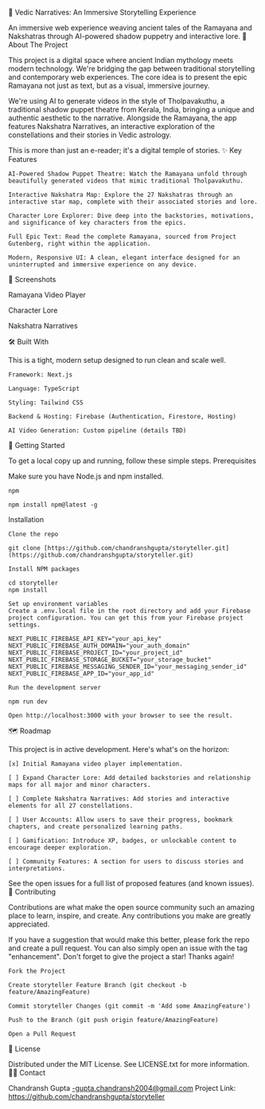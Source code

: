🌌 Vedic Narratives: An Immersive Storytelling Experience

An immersive web experience weaving ancient tales of the Ramayana and Nakshatras through AI-powered shadow puppetry and interactive lore.
📜 About The Project

This project is a digital space where ancient Indian mythology meets modern technology. We're bridging the gap between traditional storytelling and contemporary web experiences. The core idea is to present the epic Ramayana not just as text, but as a visual, immersive journey.

We're using AI to generate videos in the style of Tholpavakuthu, a traditional shadow puppet theatre from Kerala, India, bringing a unique and authentic aesthetic to the narrative. Alongside the Ramayana, the app features Nakshatra Narratives, an interactive exploration of the constellations and their stories in Vedic astrology.

This is more than just an e-reader; it's a digital temple of stories.
✨ Key Features

    AI-Powered Shadow Puppet Theatre: Watch the Ramayana unfold through beautifully generated videos that mimic traditional Tholpavakuthu.

    Interactive Nakshatra Map: Explore the 27 Nakshatras through an interactive star map, complete with their associated stories and lore.

    Character Lore Explorer: Dive deep into the backstories, motivations, and significance of key characters from the epics.

    Full Epic Text: Read the complete Ramayana, sourced from Project Gutenberg, right within the application.

    Modern, Responsive UI: A clean, elegant interface designed for an uninterrupted and immersive experience on any device.

📸 Screenshots

Ramayana Video Player
	

Character Lore
	

Nakshatra Narratives


	


	


🛠️ Built With

This is a tight, modern setup designed to run clean and scale well.

    Framework: Next.js

    Language: TypeScript

    Styling: Tailwind CSS

    Backend & Hosting: Firebase (Authentication, Firestore, Hosting)

    AI Video Generation: Custom pipeline (details TBD)

🚀 Getting Started

To get a local copy up and running, follow these simple steps.
Prerequisites

Make sure you have Node.js and npm installed.

    npm

    npm install npm@latest -g

Installation

    Clone the repo

    git clone [https://github.com/chandranshgupta/storyteller.git](https://github.com/chandranshgupta/storyteller.git)

    Install NPM packages

    cd storyteller
    npm install

    Set up environment variables
    Create a .env.local file in the root directory and add your Firebase project configuration. You can get this from your Firebase project settings.

    NEXT_PUBLIC_FIREBASE_API_KEY="your_api_key"
    NEXT_PUBLIC_FIREBASE_AUTH_DOMAIN="your_auth_domain"
    NEXT_PUBLIC_FIREBASE_PROJECT_ID="your_project_id"
    NEXT_PUBLIC_FIREBASE_STORAGE_BUCKET="your_storage_bucket"
    NEXT_PUBLIC_FIREBASE_MESSAGING_SENDER_ID="your_messaging_sender_id"
    NEXT_PUBLIC_FIREBASE_APP_ID="your_app_id"

    Run the development server

    npm run dev

    Open http://localhost:3000 with your browser to see the result.

🗺️ Roadmap

This project is in active development. Here's what's on the horizon:

    [x] Initial Ramayana video player implementation.

    [ ] Expand Character Lore: Add detailed backstories and relationship maps for all major and minor characters.

    [ ] Complete Nakshatra Narratives: Add stories and interactive elements for all 27 constellations.

    [ ] User Accounts: Allow users to save their progress, bookmark chapters, and create personalized learning paths.

    [ ] Gamification: Introduce XP, badges, or unlockable content to encourage deeper exploration.

    [ ] Community Features: A section for users to discuss stories and interpretations.

See the open issues for a full list of proposed features (and known issues).
🤝 Contributing

Contributions are what make the open source community such an amazing place to learn, inspire, and create. Any contributions you make are greatly appreciated.

If you have a suggestion that would make this better, please fork the repo and create a pull request. You can also simply open an issue with the tag "enhancement".
Don't forget to give the project a star! Thanks again!

    Fork the Project

    Create storyteller Feature Branch (git checkout -b feature/AmazingFeature)

    Commit storyteller Changes (git commit -m 'Add some AmazingFeature')

    Push to the Branch (git push origin feature/AmazingFeature)

    Open a Pull Request

📄 License

Distributed under the MIT License. See LICENSE.txt for more information.
👨‍💻 Contact

Chandransh Gupta -gupta.chandransh2004@gmail.com
Project Link: https://github.com/chandranshgupta/storyteller
